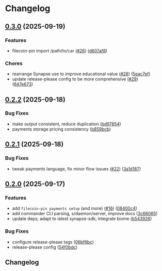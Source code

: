 # Changelog

## [0.3.0](https://github.com/filecoin-project/filecoin-pin/compare/v0.2.2...v0.3.0) (2025-09-19)


### Features

* filecoin-pin import /path/to/car ([#26](https://github.com/filecoin-project/filecoin-pin/issues/26)) ([d607af8](https://github.com/filecoin-project/filecoin-pin/commit/d607af82eeae1c5940b17abfbc2b6ecb7f34ecc0))


### Chores

* rearrange Synapse use to improve educational value ([#28](https://github.com/filecoin-project/filecoin-pin/issues/28)) ([5eac7ef](https://github.com/filecoin-project/filecoin-pin/commit/5eac7ef00b8812b848f5358a9a147bce64b56c3f))
* update release-please config to be more comprehensive ([#29](https://github.com/filecoin-project/filecoin-pin/issues/29)) ([647e673](https://github.com/filecoin-project/filecoin-pin/commit/647e673b9113a9fe7c77ff0932c8db80aec40584))

## [0.2.2](https://github.com/filecoin-project/filecoin-pin/compare/v0.2.1...v0.2.2) (2025-09-18)


### Bug Fixes

* make output consistent, reduce duplication ([bd97854](https://github.com/filecoin-project/filecoin-pin/commit/bd97854f27132ed187a9f78eeb04c14ba662dd32))
* payments storage pricing consistency ([b859bcb](https://github.com/filecoin-project/filecoin-pin/commit/b859bcbc99cce48f5dc1b9f1c2dc8ca8691cda94))

## [0.2.1](https://github.com/filecoin-project/filecoin-pin/compare/v0.2.0...v0.2.1) (2025-09-18)


### Bug Fixes

* tweak payments language, fix minor flow issues ([#22](https://github.com/filecoin-project/filecoin-pin/issues/22)) ([3a1d187](https://github.com/filecoin-project/filecoin-pin/commit/3a1d187f2f8f848cbc52c2316deab4fa3641aead))

## [0.2.0](https://github.com/filecoin-project/filecoin-pin/compare/v0.1.0...v0.2.0) (2025-09-17)


### Features

* add `filecoin-pin payments setup` (and more) ([#16](https://github.com/filecoin-project/filecoin-pin/issues/16)) ([08400c4](https://github.com/filecoin-project/filecoin-pin/commit/08400c4835aa075b4e940dba9f7bd242dbe74479))
* add commander CLI parsing, s/daemon/server, improve docs ([3c66065](https://github.com/filecoin-project/filecoin-pin/commit/3c66065b7ca76e7c944ca2a22a17092b4d650b86))
* update deps; adapt to latest synapse-sdk; integrate biome ([b543926](https://github.com/filecoin-project/filecoin-pin/commit/b543926a47c92a43eabe724993036f81a7008c0f))


### Bug Fixes

* configure release-please tags ([06bf6bc](https://github.com/filecoin-project/filecoin-pin/commit/06bf6bc9589cf6d293ca7deeb9afc0ea7bbc72c4))
* release-please config ([54f0bdc](https://github.com/filecoin-project/filecoin-pin/commit/54f0bdce2b65d4153ca2e1d3a048849c190ee76e))

## Changelog
